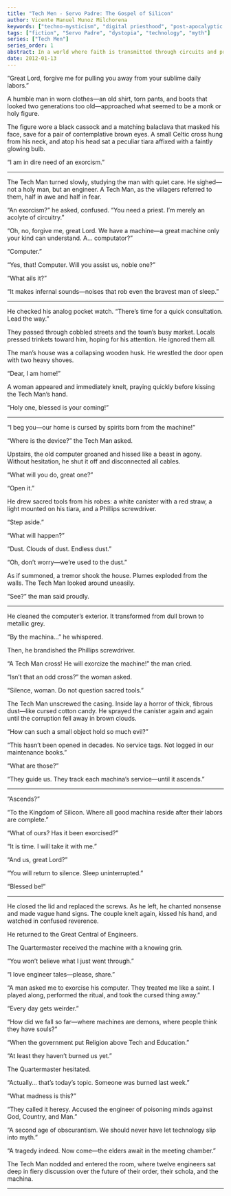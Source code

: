 ```yaml
---
title: "Tech Men - Servo Padre: The Gospel of Silicon"
author: Vicente Manuel Munoz Milchorena
keywords: ["techno-mysticism", "digital priesthood", "post-apocalyptic faith", "machine gospel", "Servo Padre"]
tags: ["fiction", "Servo Padre", "dystopia", "technology", "myth"]
series: ["Tech Men"]
series_order: 1
abstract: In a world where faith is transmitted through circuits and prayers are compiled like code, Servo Padre emerges as the last priest of silicon. This story introduces his sacred figure, his impossible mission, and the beginning of a new digital liturgy.
date: 2012-01-13
---
```


“Great Lord, forgive me for pulling you away from your sublime daily labors.”

A humble man in worn clothes—an old shirt, torn pants, and boots that looked two generations too old—approached what seemed to be a monk or holy figure.

The figure wore a black cassock and a matching balaclava that masked his face, save for a pair of contemplative brown eyes. A small Celtic cross hung from his neck, and atop his head sat a peculiar tiara affixed with a faintly glowing bulb.

“I am in dire need of an exorcism.”

---

The Tech Man turned slowly, studying the man with quiet care. He sighed—not a holy man, but an engineer. A Tech Man, as the villagers referred to them, half in awe and half in fear.

“An exorcism?” he asked, confused. “You need a priest. I’m merely an acolyte of circuitry.”

“Oh, no, forgive me, great Lord. We have a machine—a great machine only your kind can understand. A… computator?”

“Computer.”

“Yes, that! Computer. Will you assist us, noble one?”

“What ails it?”

“It makes infernal sounds—noises that rob even the bravest man of sleep.”

---

He checked his analog pocket watch. “There’s time for a quick consultation. Lead the way.”

They passed through cobbled streets and the town’s busy market. Locals pressed trinkets toward him, hoping for his attention. He ignored them all.

The man’s house was a collapsing wooden husk. He wrestled the door open with two heavy shoves.

“Dear, I am home!”

A woman appeared and immediately knelt, praying quickly before kissing the Tech Man’s hand.

“Holy one, blessed is your coming!”

---

“I beg you—our home is cursed by spirits born from the machine!”

“Where is the device?” the Tech Man asked.

Upstairs, the old computer groaned and hissed like a beast in agony. Without hesitation, he shut it off and disconnected all cables.

“What will you do, great one?”

“Open it.”

He drew sacred tools from his robes: a white canister with a red straw, a light mounted on his tiara, and a Phillips screwdriver.

“Step aside.”

“What will happen?”

“Dust. Clouds of dust. Endless dust.”

“Oh, don’t worry—we’re used to the dust.”

As if summoned, a tremor shook the house. Plumes exploded from the walls. The Tech Man looked around uneasily.

“See?” the man said proudly.

---

He cleaned the computer’s exterior. It transformed from dull brown to metallic grey.

“By the machina...” he whispered.

Then, he brandished the Phillips screwdriver.

“A Tech Man cross! He will exorcize the machine!” the man cried.

“Isn’t that an odd cross?” the woman asked.

“Silence, woman. Do not question sacred tools.”

The Tech Man unscrewed the casing. Inside lay a horror of thick, fibrous dust—like cursed cotton candy. He sprayed the canister again and again until the corruption fell away in brown clouds.

“How can such a small object hold so much evil?”

“This hasn’t been opened in decades. No service tags. Not logged in our maintenance books.”

“What are those?”

“They guide us. They track each machina’s service—until it ascends.”

---

“Ascends?”

“To the Kingdom of Silicon. Where all good machina reside after their labors are complete.”

“What of ours? Has it been exorcised?”

“It is time. I will take it with me.”

“And us, great Lord?”

“You will return to silence. Sleep uninterrupted.”

“Blessed be!”

---

He closed the lid and replaced the screws. As he left, he chanted nonsense and made vague hand signs. The couple knelt again, kissed his hand, and watched in confused reverence.

He returned to the Great Central of Engineers.

The Quartermaster received the machine with a knowing grin.

“You won’t believe what I just went through.”

“I love engineer tales—please, share.”

“A man asked me to exorcise his computer. They treated me like a saint. I played along, performed the ritual, and took the cursed thing away.”

“Every day gets weirder.”

“How did we fall so far—where machines are demons, where people think they have souls?”

“When the government put Religion above Tech and Education.”

“At least they haven’t burned us yet.”

The Quartermaster hesitated.

“Actually… that’s today’s topic. Someone was burned last week.”

“What madness is this?”

“They called it heresy. Accused the engineer of poisoning minds against God, Country, and Man.”

“A second age of obscurantism. We should never have let technology slip into myth.”

“A tragedy indeed. Now come—the elders await in the meeting chamber.”

The Tech Man nodded and entered the room, where twelve engineers sat deep in fiery discussion over the future of their order, their schola, and the machina.

---
